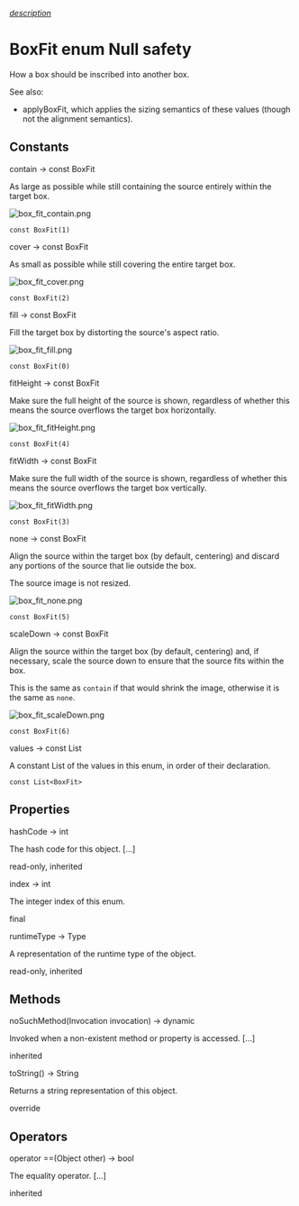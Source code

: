 [*description*][description]

# BoxFit enum Null safety #

How a box should be inscribed into another box.

See also:

 *  applyBoxFit, which applies the sizing semantics of these values (though not the alignment semantics).

## Constants ##

contain → const BoxFit

As large as possible while still containing the source entirely within the target box.

![box_fit_contain.png][]

`const BoxFit(1)`

cover → const BoxFit

As small as possible while still covering the entire target box.

![box_fit_cover.png][]

`const BoxFit(2)`

fill → const BoxFit

Fill the target box by distorting the source's aspect ratio.

![box_fit_fill.png][]

`const BoxFit(0)`

fitHeight → const BoxFit

Make sure the full height of the source is shown, regardless of whether this means the source overflows the target box horizontally.

![box_fit_fitHeight.png][]

`const BoxFit(4)`

fitWidth → const BoxFit

Make sure the full width of the source is shown, regardless of whether this means the source overflows the target box vertically.

![box_fit_fitWidth.png][]

`const BoxFit(3)`

none → const BoxFit

Align the source within the target box (by default, centering) and discard any portions of the source that lie outside the box.

The source image is not resized.

![box_fit_none.png][]

`const BoxFit(5)`

scaleDown → const BoxFit

Align the source within the target box (by default, centering) and, if necessary, scale the source down to ensure that the source fits within the box.

This is the same as `contain` if that would shrink the image, otherwise it is the same as `none`.

![box_fit_scaleDown.png][]

`const BoxFit(6)`

values → const List<BoxFit>

A constant List of the values in this enum, in order of their declaration.

`const List<BoxFit>`

## Properties ##

hashCode → int

The hash code for this object. \[...\]

read-only, inherited

index → int

The integer index of this enum.

final

runtimeType → Type

A representation of the runtime type of the object.

read-only, inherited

## Methods ##

noSuchMethod(Invocation invocation) → dynamic

Invoked when a non-existent method or property is accessed. \[...\]

inherited

toString() → String

Returns a string representation of this object.

override

## Operators ##

operator ==(Object other) → bool

The equality operator. \[...\]

inherited


[description]: https://github.com/flutter/flutter/blob/master/packages/flutter/lib/src/painting/box_fit.dart#L18
[box_fit_contain.png]: https://flutter.github.io/assets-for-api-docs/assets/painting/box_fit_contain.png
[box_fit_cover.png]: https://flutter.github.io/assets-for-api-docs/assets/painting/box_fit_cover.png
[box_fit_fill.png]: https://flutter.github.io/assets-for-api-docs/assets/painting/box_fit_fill.png
[box_fit_fitHeight.png]: https://flutter.github.io/assets-for-api-docs/assets/painting/box_fit_fitHeight.png
[box_fit_fitWidth.png]: https://flutter.github.io/assets-for-api-docs/assets/painting/box_fit_fitWidth.png
[box_fit_none.png]: https://flutter.github.io/assets-for-api-docs/assets/painting/box_fit_none.png
[box_fit_scaleDown.png]: https://flutter.github.io/assets-for-api-docs/assets/painting/box_fit_scaleDown.png